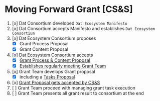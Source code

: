 # Moving Forward Grant [CS&S]
1. [x] Dat Consortium developed `Dat Ecosystem Manifesto`
2. [x] Dat Consortium accepts Manifesto and establishes `Dat Ecosystem Consortium`
3. [x] Dat Ecosystem Consortium proposes
    * [x] Grant Process Proposal
    * [x] Grant Content Proposal
4. [x] Dat Ecosystem Consortium accepts
    * [x] [Grant Process & Content Proposal](2021.07.07%20_%20grant%20team%20proposal.md)
    * [x] [Establishes regularly meeting Grant Team](2021.07.09-20--.--.--%20_%20Grant%20Team%20Meeting%20Notes.md)
5. [x] Grant Team develops Grant proposal
    * [x] including a [Tasks Proposal](Tasks%20Proposal.md)
6. [x] [Grant Proposal gets accepted by CS&S](DAT_Ecosystem_Fund_Award_Agreement_FULL.pdf)
7. [ ] Grant Team proceed with managing grant task execution
8. [ ] Grant Team presents all grant result to consortium at the end